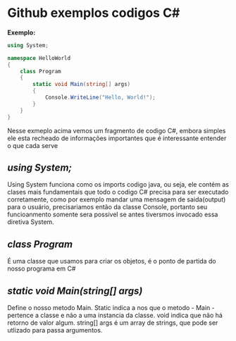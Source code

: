 <h1> Github exemplos codigos C# </h1>

<p><b> Exemplo: </b></P>

```csharp
using System;

namespace HelloWorld
{
    class Program
    {
        static void Main(string[] args)
        {
            Console.WriteLine("Hello, World!");  
        }
    }
}
```

<p> Nesse exmeplo acima vemos um fragmento de codigo C#, embora simples ele esta recheado de informações importantes que é interessante entender o que cada serve </p>

<h2><b><i> using System; </i></b></h2>

<p> Using System funciona como os imports codigo java, ou seja, ele contém as clases mais fundamentais que todo o codigo C# precisa para ser executado corretamente, como por exemplo mandar uma mensagem de saida(output) para o usuário, precisariamos então da classe Console, portanto seu funcioanmento somente sera possivel se antes tiversmos invocado essa diretiva System.</p>

<h2><b><i> class Program </i></b></h2>

<p> É uma classe que usamos para criar os objetos, é o ponto de partida do nosso programa em C# </p>

<h2><b><i> static void Main(string[] args) </i></b></h2>

<p> Define o nosso metodo Main. Static indica a nos que o metodo - Main - pertence a classe e não a uma instancia da classe. void indica que não há retorno de valor algum. string[] args é um array de strings, que pode ser utlizado para passa argumentos.


